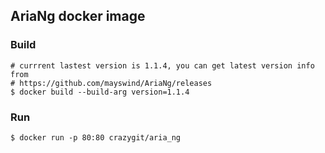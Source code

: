 ## AriaNg docker image


### Build

```
# currrent lastest version is 1.1.4, you can get latest version info from
# https://github.com/mayswind/AriaNg/releases
$ docker build --build-arg version=1.1.4
```


### Run

```
$ docker run -p 80:80 crazygit/aria_ng

```

```

```
